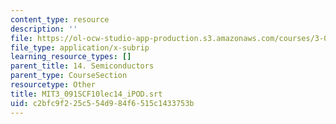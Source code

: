 ```yaml
---
content_type: resource
description: ''
file: https://ol-ocw-studio-app-production.s3.amazonaws.com/courses/3-091sc-introduction-to-solid-state-chemistry-fall-2010/c2bfc9f225c554d984f6515c1433753b_MIT3_091SCF10lec14_iPOD.vtt
file_type: application/x-subrip
learning_resource_types: []
parent_title: 14. Semiconductors
parent_type: CourseSection
resourcetype: Other
title: MIT3_091SCF10lec14_iPOD.srt
uid: c2bfc9f2-25c5-54d9-84f6-515c1433753b
---
```

